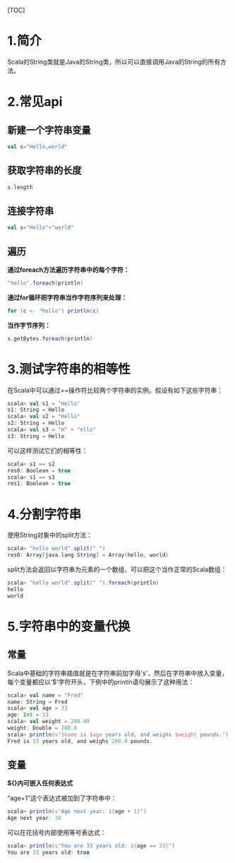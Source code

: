 [TOC]

# 1.简介

Scala的String类就是Java的String类，所以可以直接调用Java的String的所有方法。

# 2.常见api

## 新建一个字符串变量

```scala
val s="Hello,world"
```

## 获取字符串的长度

```scala
s.length 
```

## 连接字符串

```scala
val s="Hello"+"world"
```

## 遍历

**通过foreach方法遍历字符串中的每个字符：**

```scala
"hello".foreach(println)
```

**通过for循环把字符串当作字符序列来处理：**

```java
for (c <- "hello") println(c)
```

**当作字节序列：**

```scala
s.getBytes.foreach(println)
```

# 3.测试字符串的相等性

在Scala中可以通过==操作符比较两个字符串的实例。假设有如下这些字符串：

```scala
scala> val s1 = "Hello"
s1: String = Hello
scala> val s2 = "Hello"
s2: String = Hello
scala> val s3 = "H" + "ello"
s3: String = Hello
```


可以这样测试它们的相等性：

```scala
scala> s1 == s2
res0: Boolean = true
scala> s1 == s3
res1: Boolean = true
```

# 4.分割字符串

使用String对象中的split方法：

```scala
scala> "hello world".split(" ")
res0: Array[java.lang.String] = Array(hello, world)
```


split方法会返回以字符串为元素的一个数组，可以把这个当作正常的Scala数组：

```scala
scala> "hello world".split(" ").foreach(println)
hello
world
```

# 5.字符串中的变量代换

## 常量

Scala中基础的字符串插值就是在字符串前加字母's'，然后在字符串中放入变量，每个变量都应以'$'字符开头，下例中的println语句展示了这种用法：

```scala
scala> val name = "Fred"
name: String = Fred
scala> val age = 33
age: Int = 33
scala> val weight = 200.00
weight: Double = 200.0
scala> println(s"$name is $age years old, and weighs $weight pounds.")
Fred is 33 years old, and weighs 200.0 pounds.
```

## 变量

**${}内可嵌入任何表达式**

“age+1”这个表达式被加到了字符串中：

```scala
scala> println(s"Age next year: ${age + 1}")
Age next year: 34
```

可以在花括号内部使用等号表达式：

```scala
scala> println(s"You are 33 years old: ${age == 33}")
You are 33 years old: true
```

